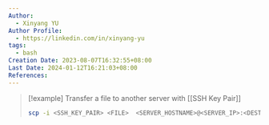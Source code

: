 ```yaml
---
Author:
  - Xinyang YU
Author Profile:
  - https://linkedin.com/in/xinyang-yu
tags:
  - bash
Creation Date: 2023-08-07T16:32:55+08:00
Last Date: 2024-01-12T16:21:03+08:00
References: 
---
```

>[!example] Transfer a file to another server with [[SSH Key Pair]]
>```bash
>scp -i <SSH_KEY_PAIR> <FILE>  <SERVER_HOSTNAME>@<SERVER_IP>:<DESTINATION_PATH>
>```